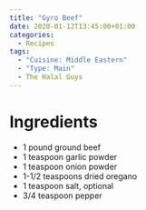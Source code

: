 ```yaml
---
title: "Gyro Beef"
date: 2020-01-12T13:45:00+01:00
categories:
  - Recipes
tags:
  - "Cuisine: Middle Eastern"
  - "Type: Main"
  - The Halal Guys
---
```


# Ingredients

* 1 pound ground beef
* 1 teaspoon garlic powder
* 1 teaspoon onion powder
* 1-1/2 teaspoons dried oregano
* 1 teaspoon salt, optional
* 3/4 teaspoon pepper
